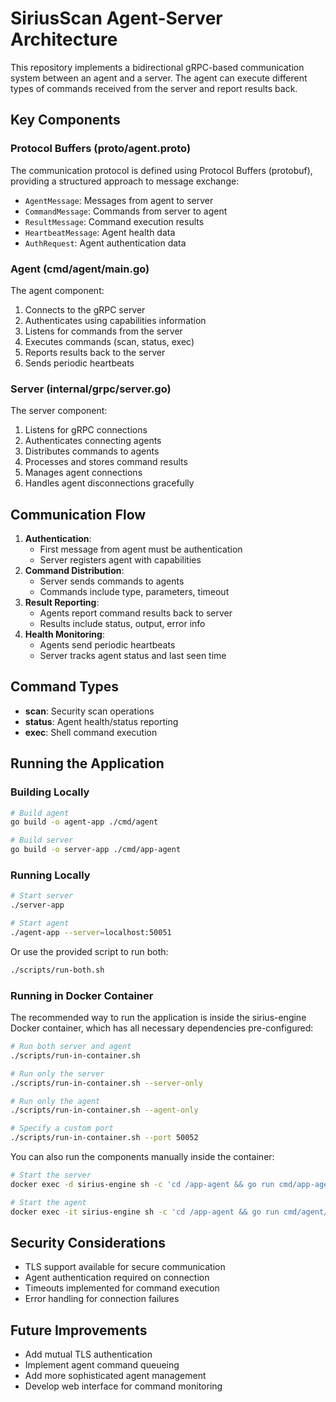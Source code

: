 # SiriusScan Agent-Server Architecture

This repository implements a bidirectional gRPC-based communication system between an agent and a server. The agent can execute different types of commands received from the server and report results back.

## Key Components

### Protocol Buffers (proto/agent.proto)

The communication protocol is defined using Protocol Buffers (protobuf), providing a structured approach to message exchange:

- `AgentMessage`: Messages from agent to server
- `CommandMessage`: Commands from server to agent
- `ResultMessage`: Command execution results
- `HeartbeatMessage`: Agent health data
- `AuthRequest`: Agent authentication data

### Agent (cmd/agent/main.go)

The agent component:

1. Connects to the gRPC server
2. Authenticates using capabilities information
3. Listens for commands from the server
4. Executes commands (scan, status, exec)
5. Reports results back to the server
6. Sends periodic heartbeats

### Server (internal/grpc/server.go)

The server component:

1. Listens for gRPC connections
2. Authenticates connecting agents
3. Distributes commands to agents
4. Processes and stores command results
5. Manages agent connections
6. Handles agent disconnections gracefully

## Communication Flow

1. **Authentication**:
   - First message from agent must be authentication
   - Server registers agent with capabilities
2. **Command Distribution**:
   - Server sends commands to agents
   - Commands include type, parameters, timeout
3. **Result Reporting**:
   - Agents report command results back to server
   - Results include status, output, error info
4. **Health Monitoring**:
   - Agents send periodic heartbeats
   - Server tracks agent status and last seen time

## Command Types

- **scan**: Security scan operations
- **status**: Agent health/status reporting
- **exec**: Shell command execution

## Running the Application

### Building Locally

```bash
# Build agent
go build -o agent-app ./cmd/agent

# Build server
go build -o server-app ./cmd/app-agent
```

### Running Locally

```bash
# Start server
./server-app

# Start agent
./agent-app --server=localhost:50051
```

Or use the provided script to run both:

```bash
./scripts/run-both.sh
```

### Running in Docker Container

The recommended way to run the application is inside the sirius-engine Docker container, which has all necessary dependencies pre-configured:

```bash
# Run both server and agent
./scripts/run-in-container.sh

# Run only the server
./scripts/run-in-container.sh --server-only

# Run only the agent
./scripts/run-in-container.sh --agent-only

# Specify a custom port
./scripts/run-in-container.sh --port 50052
```

You can also run the components manually inside the container:

```bash
# Start the server
docker exec -d sirius-engine sh -c 'cd /app-agent && go run cmd/app-agent/main.go'

# Start the agent
docker exec -it sirius-engine sh -c 'cd /app-agent && go run cmd/agent/main.go --server=localhost:50051'
```

## Security Considerations

- TLS support available for secure communication
- Agent authentication required on connection
- Timeouts implemented for command execution
- Error handling for connection failures

## Future Improvements

- Add mutual TLS authentication
- Implement agent command queueing
- Add more sophisticated agent management
- Develop web interface for command monitoring
